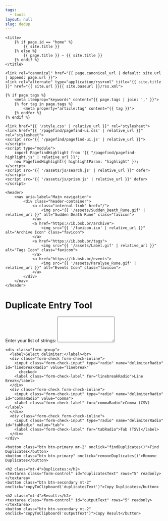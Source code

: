 ```yaml
---
tags:
  - tools
layout: null
slug: dedup
---
```


<head>
    <meta charset="UTF-8">
    <meta name="viewport" content="width=device-width, initial-scale=1.0">

    <title>
        {% if page.id == "home" %}
            {{ site.title }}
        {% else %}
            {{ page.title }} — {{ site.title }}
        {% endif %}
    </title>

    <link rel="canonical" href="{{ page.canonical_url | default: site.url | append: page.url }}">
    <link rel="alternate" type="application/rss+xml" title="{{ site.title }}" href="{{ site.url }}{{ site.baseurl }}/rss.xml">

    {% if page.tags %}
        <meta itemprop="keywords" content="{{ page.tags | join: ',' }}">
        {% for tag in page.tags %}
            <meta property="article:tag" content="{{ tag }}">
        {% endfor %}
    {% endif %}

    <link href="{{ '/style.css' | relative_url }}" rel="stylesheet">
    <link href="{{ '/pagefind/pagefind-ui.css' | relative_url }}" rel="stylesheet">
    <script src="{{ '/pagefind/pagefind-ui.js' | relative_url }}"></script>
    <script type="module">
        import PagefindHighlight from '{{ "/pagefind/pagefind-highlight.js" | relative_url }}';
        new PagefindHighlight({ highlightParam: "highlight" });
    </script>
    <script src="{{ '/assets/js/search.js' | relative_url }}" defer></script>
    <script src="{{ '/assets/js/prism.js' | relative_url }}" defer></script>
</head>

<body>
    <a class="search-input-block" id="search"></a>

    <header>
        <nav aria-label="Main navigation">
            <div class="header-container">
                <a class="internal-link" href="/">
                    <img src="{{ '/assets/Sudden_Death_Rune.gif' | relative_url }}" alt="Sudden Death Rune" class="favicon">
                </a>
                <a href="https://ib.bsb.br/archive">
                    <img src="{{ '/favicon.ico' | relative_url }}" alt="Archive Icon" class="favicon">
                </a>
                <a href="https://ib.bsb.br/tags">
                    <img src="{{ '/assets/Label.gif' | relative_url }}" alt="Tags Icon" class="favicon">
                </a>
                <a href="https://ib.bsb.br/events">
                    <img src="{{ '/assets/Paralyse_Rune.gif' | relative_url }}" alt="Events Icon" class="favicon">
                </a>
            </div>
        </nav>
    </header>
  <div class="container mt-5">
    <h1 class="mb-4">Duplicate Entry Tool</h1>
    <div class="form-group">
      <label for="inputText">Enter your list of strings:</label>
      <textarea class="form-control" id="inputText" rows="5"></textarea>
    </div>

    <div class="form-group">
      <label>Select delimiter:</label><br>
      <div class="form-check form-check-inline">
        <input class="form-check-input" type="radio" name="delimiterRadio" id="linebreakRadio" value="linebreak"
          checked>
        <label class="form-check-label" for="linebreakRadio">Line Break</label>
      </div>
      <div class="form-check form-check-inline">
        <input class="form-check-input" type="radio" name="delimiterRadio" id="commaRadio" value="comma">
        <label class="form-check-label" for="commaRadio">Comma (CSV)</label>
      </div>
      <div class="form-check form-check-inline">
        <input class="form-check-input" type="radio" name="delimiterRadio" id="tabRadio" value="tab">
        <label class="form-check-label" for="tabRadio">Tab (TSV)</label>
      </div>
    </div>

    <button class="btn btn-primary mr-2" onclick="findDuplicates()">Find Duplicates</button>
    <button class="btn btn-primary" onclick="removeDuplicates()">Remove Duplicates</button>

    <h2 class="mt-4">Duplicates:</h2>
    <textarea class="form-control" id="duplicatesText" rows="5" readonly></textarea>
    <button class="btn btn-secondary mt-2" onclick="copyToClipboard('duplicatesText')">Copy Duplicates</button>

    <h2 class="mt-4">Result:</h2>
    <textarea class="form-control" id="outputText" rows="5" readonly></textarea>
    <button class="btn btn-secondary mt-2" onclick="copyToClipboard('outputText')">Copy Result</button>
  </div>
  <script>
    function removeDuplicates() {
      const inputText = document.getElementById("inputText").value;
      let delimiter = "";

      // Find the selected radio button
      const selectedRadioButton = document.querySelector('input[name="delimiterRadio"]:checked');

      if (selectedRadioButton) {
        delimiter = selectedRadioButton.value;
      }

      let outputText = "";

      if (delimiter === "linebreak") {
        const inputLines = inputText.trim().split("\n");
        const uniqueLines = Array.from(new Set(inputLines));
        outputText = uniqueLines.join("\n");
      } else if (delimiter === "comma") {
        const inputItems = inputText.trim().split(",");
        const uniqueItems = Array.from(new Set(inputItems));
        outputText = uniqueItems.join(",");
      } else if (delimiter === "tab") {
        const inputItems = inputText.trim().split("\t");
        const uniqueItems = Array.from(new Set(inputItems));
        outputText = uniqueItems.join("\t");
      }

      document.getElementById("outputText").value = outputText;
    }

    function findDuplicates() {
      const inputText = document.getElementById("inputText").value;
      let delimiter = "";

      // Find the selected radio button
      const selectedRadioButton = document.querySelector('input[name="delimiterRadio"]:checked');

      if (selectedRadioButton) {
        delimiter = selectedRadioButton.value;
      }

      let duplicatesText = "";

      if (delimiter === "linebreak") {
        const inputLines = inputText.trim().split("\n");
        const duplicates = findDuplicate_from_array(inputLines);
        duplicatesText = duplicates.join("\n");
      } else if (delimiter === "comma") {
        const inputItems = inputText.trim().split(",");
        const duplicates = findDuplicate_from_array(inputItems);
        duplicatesText = duplicates.join(",");
      } else if (delimiter === "tab") {
        const inputItems = inputText.trim().split("\t");
        const duplicates = findDuplicate_from_array(inputItems);
        duplicatesText = duplicates.join("\t");
      }

      document.getElementById("duplicatesText").value = duplicatesText;
    }

    function findDuplicate_from_array(arr) {
      const seen = {};
      const duplicates = [];

      for (const item of arr) {
        if (seen[item]) {
          duplicates.push(item);
        } else {
          seen[item] = true;
        }
      }

      return duplicates;
    }

    function copyToClipboard(elementId) {
      const textArea = document.getElementById(elementId);
      textArea.select();
      document.execCommand("copy");
    }
  </script>
  </body>
